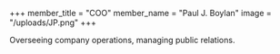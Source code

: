 +++
member_title = "COO"
member_name = "Paul J. Boylan"
image = "/uploads/JP.png"
+++

Overseeing company operations, managing public relations.